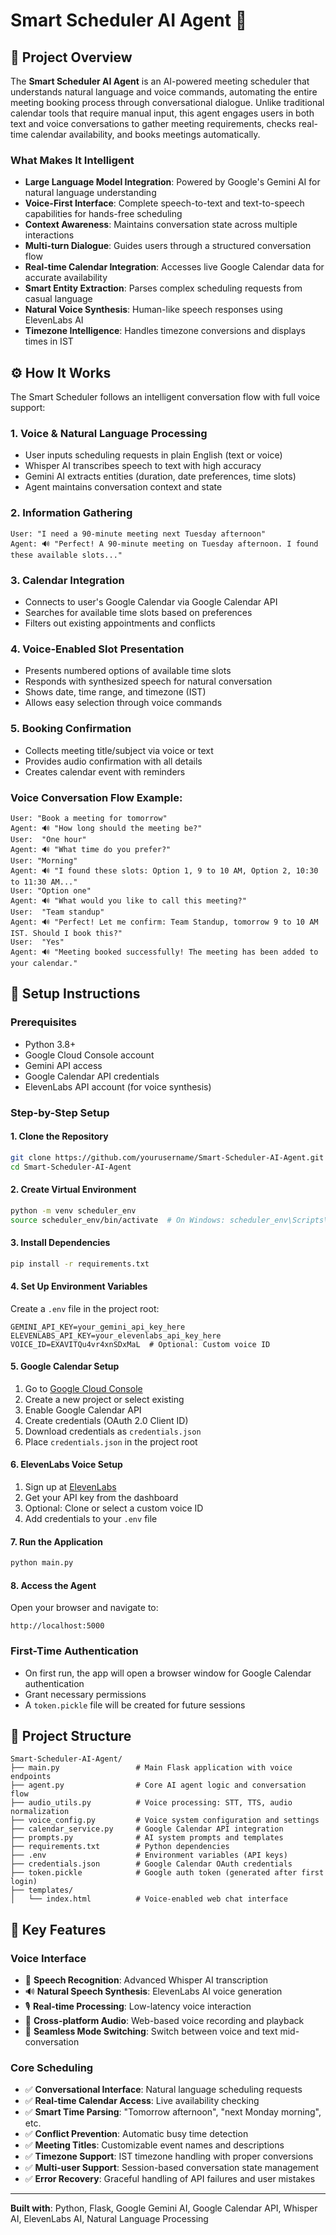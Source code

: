 # Smart Scheduler AI Agent 🤖

## 📌 Project Overview

The **Smart Scheduler AI Agent** is an AI-powered meeting scheduler that understands natural language and voice commands, automating the entire meeting booking process through conversational dialogue. Unlike traditional calendar tools that require manual input, this agent engages users in both text and voice conversations to gather meeting requirements, checks real-time calendar availability, and books meetings automatically.

### What Makes It Intelligent

- **Large Language Model Integration**: Powered by Google's Gemini AI for natural language understanding
- **Voice-First Interface**: Complete speech-to-text and text-to-speech capabilities for hands-free scheduling
- **Context Awareness**: Maintains conversation state across multiple interactions
- **Multi-turn Dialogue**: Guides users through a structured conversation flow
- **Real-time Calendar Integration**: Accesses live Google Calendar data for accurate availability
- **Smart Entity Extraction**: Parses complex scheduling requests from casual language
- **Natural Voice Synthesis**: Human-like speech responses using ElevenLabs AI
- **Timezone Intelligence**: Handles timezone conversions and displays times in IST

## ⚙️ How It Works

The Smart Scheduler follows an intelligent conversation flow with full voice support:

### 1. **Voice & Natural Language Processing**
- User inputs scheduling requests in plain English (text or voice)
- Whisper AI transcribes speech to text with high accuracy
- Gemini AI extracts entities (duration, date preferences, time slots)
- Agent maintains conversation context and state

### 2. **Information Gathering**
```
User: "I need a 90-minute meeting next Tuesday afternoon"
Agent: 🔊 "Perfect! A 90-minute meeting on Tuesday afternoon. I found these available slots..."
```

### 3. **Calendar Integration**
- Connects to user's Google Calendar via Google Calendar API
- Searches for available time slots based on preferences
- Filters out existing appointments and conflicts

### 4. **Voice-Enabled Slot Presentation**
- Presents numbered options of available time slots
- Responds with synthesized speech for natural conversation
- Shows date, time range, and timezone (IST)
- Allows easy selection through voice commands

### 5. **Booking Confirmation**
- Collects meeting title/subject via voice or text
- Provides audio confirmation with all details
- Creates calendar event with reminders

### Voice Conversation Flow Example:
```
User: "Book a meeting for tomorrow"
Agent: 🔊 "How long should the meeting be?"
User:  "One hour"
Agent: 🔊 "What time do you prefer?"
User: "Morning"
Agent: 🔊 "I found these slots: Option 1, 9 to 10 AM, Option 2, 10:30 to 11:30 AM..."
User: "Option one"
Agent: 🔊 "What would you like to call this meeting?"
User:  "Team standup"
Agent: 🔊 "Perfect! Let me confirm: Team Standup, tomorrow 9 to 10 AM IST. Should I book this?"
User:  "Yes"
Agent: 🔊 "Meeting booked successfully! The meeting has been added to your calendar."
```

## 🚀 Setup Instructions

### Prerequisites
- Python 3.8+
- Google Cloud Console account
- Gemini API access
- Google Calendar API credentials
- ElevenLabs API account (for voice synthesis)

### Step-by-Step Setup

#### 1. Clone the Repository
```bash
git clone https://github.com/yourusername/Smart-Scheduler-AI-Agent.git
cd Smart-Scheduler-AI-Agent
```

#### 2. Create Virtual Environment
```bash
python -m venv scheduler_env
source scheduler_env/bin/activate  # On Windows: scheduler_env\Scripts\activate
```

#### 3. Install Dependencies
```bash
pip install -r requirements.txt
```

#### 4. Set Up Environment Variables
Create a `.env` file in the project root:
```env
GEMINI_API_KEY=your_gemini_api_key_here
ELEVENLABS_API_KEY=your_elevenlabs_api_key_here
VOICE_ID=EXAVITQu4vr4xnSDxMaL  # Optional: Custom voice ID
```

#### 5. Google Calendar Setup
1. Go to [Google Cloud Console](https://console.cloud.google.com/)
2. Create a new project or select existing
3. Enable Google Calendar API
4. Create credentials (OAuth 2.0 Client ID)
5. Download credentials as `credentials.json`
6. Place `credentials.json` in the project root

#### 6. ElevenLabs Voice Setup
1. Sign up at [ElevenLabs](https://elevenlabs.io/)
2. Get your API key from the dashboard
3. Optional: Clone or select a custom voice ID
4. Add credentials to your `.env` file

#### 7. Run the Application
```bash
python main.py
```

#### 8. Access the Agent
Open your browser and navigate to:
```
http://localhost:5000
```

### First-Time Authentication
- On first run, the app will open a browser window for Google Calendar authentication
- Grant necessary permissions
- A `token.pickle` file will be created for future sessions

## 📂 Project Structure

```
Smart-Scheduler-AI-Agent/
├── main.py                 # Main Flask application with voice endpoints
├── agent.py                # Core AI agent logic and conversation flow
├── audio_utils.py          # Voice processing: STT, TTS, audio normalization
├── voice_config.py         # Voice system configuration and settings
├── calendar_service.py     # Google Calendar API integration
├── prompts.py              # AI system prompts and templates
├── requirements.txt        # Python dependencies
├── .env                    # Environment variables (API keys)
├── credentials.json        # Google Calendar OAuth credentials
├── token.pickle            # Google auth token (generated after first login)
├── templates/
│   └── index.html          # Voice-enabled web chat interface
```

## 🔧 Key Features

### Voice Interface
- 🎤 **Speech Recognition**: Advanced Whisper AI transcription
- 🔊 **Natural Speech Synthesis**: ElevenLabs AI voice generation
- 🎙️ **Real-time Processing**: Low-latency voice interaction
- 📱 **Cross-platform Audio**: Web-based voice recording and playback
- 🔄 **Seamless Mode Switching**: Switch between voice and text mid-conversation

### Core Scheduling
- ✅ **Conversational Interface**: Natural language scheduling requests
- ✅ **Real-time Calendar Access**: Live availability checking
- ✅ **Smart Time Parsing**: "Tomorrow afternoon", "next Monday morning", etc.
- ✅ **Conflict Prevention**: Automatic busy time detection
- ✅ **Meeting Titles**: Customizable event names and descriptions
- ✅ **Timezone Support**: IST timezone handling with proper conversions
- ✅ **Multi-user Support**: Session-based conversation state management
- ✅ **Error Recovery**: Graceful handling of API failures and user mistakes

---

**Built with**: Python, Flask, Google Gemini AI, Google Calendar API, Whisper AI, ElevenLabs AI, Natural Language Processing